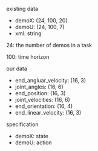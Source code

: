 existing data

- demoX: (24, 100, 20)
- demoU: (24, 100, 7)
- xml: string

24: the number of demos in a task

100: time horizon

our data

- end_angluar_velocity: (16, 3)
- joint_angles: (16, 6)
- end_position: (16, 3)
- joint_velocities: (16, 6)
- end_orientation: (16, 4)
- end_linear_velocity: (16, 3)

specification

- demoX: state
- demoU: action
